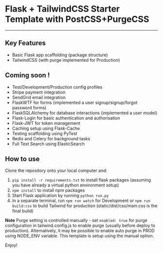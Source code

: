 # Flask + TailwindCSS Starter Template with PostCSS+PurgeCSS
---
## Key Features
- Basic Flask app scaffolding (package structure)
- TailwindCSS (with purge implemented for Production)

## Coming soon !
- Test/Development/Production config profiles
- Stripe payment integration
- SendGrid email integration
- FlaskWTF for forms (implemented a user signup/signup/forgot password forms)
- FlaskSQLAlchemy for database interactions (implemented a user model)
- Flask-Login for basic authentication and authorisation
- Flask-JWT for token management
- Caching setup using Flask-Cache
- Testing scaffolding using PyTest
- Redis and Celery for background tasks
- Full Text Search using ElasticSearch

## How to use
Clone the repository onto your local computer and:

1. `pip install -r requirements.txt` to install flask packages (assuming you have already a virtual python environment setup)
2. `npm install` to install npm packages
3. Start Flask application by running `python run.py`
4. In a separate terminal, run `npm run watch` for Development or `npm run build:css` to build Tailwind for production (static/dist/css/main.css is the final build)

**Note**
Purge setting is controlled manually - set `enabled: true` for purge configuration in tailwind.config.js to enable purge (usually before deploy to production). 
Alternatively, it may be possible to enable auto purge in PROD using NODE_ENV variable. 
This template is setup using the manual option.


Enjoy!